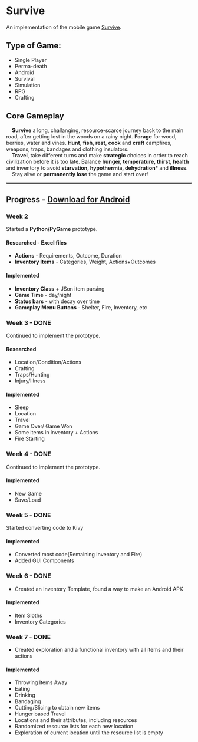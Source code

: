 # Survive
An implementation of the mobile game [Survive](https://play.google.com/store/apps/details?id=com.sandbaygames.survive).

## Type of Game:
  * Single Player
  * Perma-death
  * Android
  * Survival
  * Simulation
  * RPG
  * Crafting

## Core Gameplay
&nbsp;&nbsp;&nbsp;&nbsp;**Survive** a long, challanging, resource-scarce journey back to the main road, after getting lost
in the woods on a rainy night. **Forage** for wood, berries, water and vines. **Hunt**, **fish**, **rest**, **cook** and **craft** campfires, weapons, traps, bandages and clothing insulators. <br>
&nbsp;&nbsp;&nbsp;&nbsp;**Travel**, take different turns and make **strategic** choices in order to reach civilization before it is too late. Balance **hunger, temperature, thirst, health** and inventory to avoid **starvation,
hypothermia, dehydration*** and **illness**. <br>
&nbsp;&nbsp;&nbsp;&nbsp;Stay alive or **permanently lose** the game and start over!

<hr style="border:2px solid gray"> </hr>

## Progress - [Download for Android](https://drive.google.com/file/d/1rumjD4Fmk93jUjX2HyFNLOEjXvTLc-8F/view?usp=sharing)

### Week 2
Started a **Python/PyGame** prototype. 

#### Researched - Excel files
   * **Actions** - Requirements, Outcome, Duration
   * **Inventory Items** - Categories, Weight, Actions+Outcomes

#### Implemented
  * **Inventory Class** + JSon item parsing
  * **Game Time** - day/night
  * **Status bars** - with decay over time
  * **Gameplay Menu Buttons** - Shelter, Fire, Inventory, etc <br>

### Week 3 - DONE
Continued to implement the prototype.

#### Researched
 * Location/Condition/Actions
 * Crafting
 * Traps/Hunting
 * Injury/Illness

#### Implemented
* Sleep 
* Location 
* Travel 
* Game Over/ Game Won
* Some items in inventory + Actions 
* Fire Starting 

### Week 4 - DONE
Continued to implement the prototype.

#### Implemented
* New Game
* Save/Load

### Week 5 - DONE
Started converting code to Kivy

#### Implemented
* Converted most code(Remaining Inventory and Fire)
* Added GUI Components

### Week 6 - DONE
* Created an Inventory Template, found a way to make an Android APK

#### Implemented
* Item Sloths
* Inventory Categories

### Week 7 - DONE
* Created exploration and a functional inventory with all items and their actions 

#### Implemented
* Throwing Items Away
* Eating
* Drinking
* Bandaging
* Cutting/Slicing to obtain new items
* Hunger based Travel
* Locations and their attributes, including resources
* Randomized resource lists for each new location
* Exploration of current location until the resource list is empty

